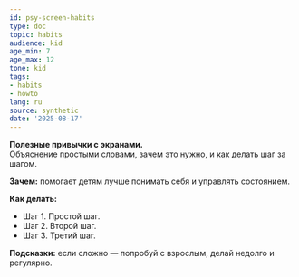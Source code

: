 ```yaml
---
id: psy-screen-habits
type: doc
topic: habits
audience: kid
age_min: 7
age_max: 12
tone: kid
tags:
- habits
- howto
lang: ru
source: synthetic
date: '2025-08-17'
---
```

**Полезные привычки с экранами.**  
Объяснение простыми словами, зачем это нужно, и как делать шаг за шагом.

**Зачем:** помогает детям лучше понимать себя и управлять состоянием.

**Как делать:**
- Шаг 1. Простой шаг.
- Шаг 2. Второй шаг.
- Шаг 3. Третий шаг.

**Подсказки:** если сложно — попробуй с взрослым, делай недолго и регулярно.
